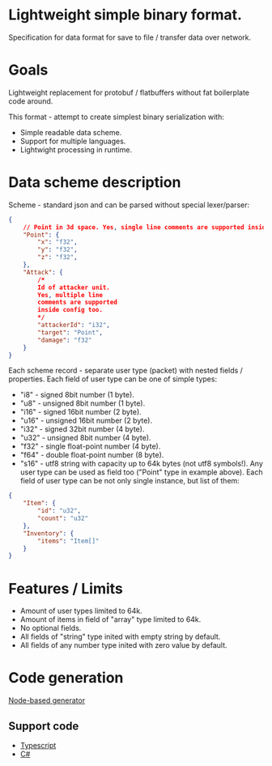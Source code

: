# Lightweight simple binary format.
Specification for data format for save to file / transfer data over network.

# Goals
Lightweight replacement for protobuf / flatbuffers without fat boilerplate code around.

This format - attempt to create simplest binary serialization with:
* Simple readable data scheme.
* Support for multiple languages.
* Lightwight processing in runtime.

# Data scheme description
Scheme - standard json and can be parsed without special lexer/parser:
```json
{
    // Point in 3d space. Yes, single line comments are supported inside config.
    "Point": {
        "x": "f32",
        "y": "f32",
        "z": "f32",
    },
    "Attack": {
        /*
        Id of attacker unit.
        Yes, multiple line
        comments are supported
        inside config too.
        */
        "attackerId": "i32",
        "target": "Point",
        "damage": "f32"
    }
}
```
Each scheme record - separate user type (packet) with nested fields / properties.
Each field of user type can be one of simple types:
* "i8" - signed 8bit number (1 byte).
* "u8" - unsigned 8bit number (1 byte).
* "i16" - signed 16bit number (2 byte).
* "u16" - unsigned 16bit number (2 byte).
* "i32" - signed 32bit number (4 byte).
* "u32" - unsigned 8bit number (4 byte).
* "f32" - single float-point number (4 byte).
* "f64" - double float-point number (8 byte).
* "s16" - utf8 string with capacity up to 64k bytes (not utf8 symbols!).
Any user type can be used as field too ("Point" type in example above).
Each field of user type can be not only single instance, but list of them:
```json
{
    "Item": {
        "id": "u32",
        "count": "u32"
    },
    "Inventory": {
        "items": "Item[]"
    }
}
```
# Features / Limits
* Amount of user types limited to 64k.
* Amount of items in field of "array" type limited to 64k.
* No optional fields.
* All fields of "string" type inited with empty string by default.
* All fields of any number type inited with zero value by default.


# Code generation
[Node-based generator](https://github.com/Leopotam/simplebinary-gen-node.git)

## Support code
* [Typescript](https://github.com/Leopotam/simplebinary-ts.git)
* [C#](https://github.com/Leopotam/simplebinary-cs.git)